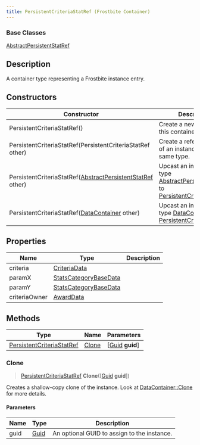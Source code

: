```yaml
---
title: PersistentCriteriaStatRef (Frostbite Container)
---
```

### Base Classes

[AbstractPersistentStatRef](AbstractPersistentStatRef)

## Description

A container type representing a Frostbite instance entry.

## Constructors

| Constructor                                                                             | Description                                                                                                                                  |
| --------------------------------------------------------------------------------------- | -------------------------------------------------------------------------------------------------------------------------------------------- |
| PersistentCriteriaStatRef()                                                             | Create a new instance of this container type.                                                                                                |
| PersistentCriteriaStatRef(PersistentCriteriaStatRef other)                              | Create a reference copy of an instance of the same type.                                                                                     |
| PersistentCriteriaStatRef([AbstractPersistentStatRef](AbstractPersistentStatRef) other) | Upcast an instance of type [AbstractPersistentStatRef](AbstractPersistentStatRef) to [PersistentCriteriaStatRef](PersistentCriteriaStatRef). |
| PersistentCriteriaStatRef([DataContainer](/vext/ref/cls/shr/datacontainer) other)    | Upcast an instance of type [DataContainer](/vext/ref/cls/shr/datacontainer) to [PersistentCriteriaStatRef](PersistentCriteriaStatRef).    |

## Properties

| Name          | Type                                           | Description |
| ------------- | ---------------------------------------------- | ----------- |
| criteria      | [CriteriaData](CriteriaData)                   |             |
| paramX        | [StatsCategoryBaseData](StatsCategoryBaseData) |             |
| paramY        | [StatsCategoryBaseData](StatsCategoryBaseData) |             |
| criteriaOwner | [AwardData](AwardData)                         |             |

## Methods

| Type                                                   | Name            | Parameters                                     |
| ------------------------------------------------------ | --------------- | ---------------------------------------------- |
| [PersistentCriteriaStatRef](PersistentCriteriaStatRef) | [Clone](#clone) | \[[Guid](/vext/ref/cls/shr/guid) **guid**\] |

### Clone

> [PersistentCriteriaStatRef](PersistentCriteriaStatRef) **Clone**(\[[Guid](/vext/ref/cls/shr/guid) **guid**\])

Creates a shallow-copy clone of the instance. Look at [DataContainer::Clone](/vext/ref/cls/shr/datacontainer#clone) for more details.

#### Parameters

| Name | Type         | Description                                 |
| ---- | ------------ | ------------------------------------------- |
| guid | [Guid](Guid) | An optional GUID to assign to the instance. |
